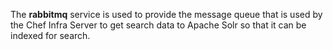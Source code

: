 The **rabbitmq** service is used to provide the message queue that is
used by the Chef Infra Server to get search data to Apache Solr so that
it can be indexed for search.
